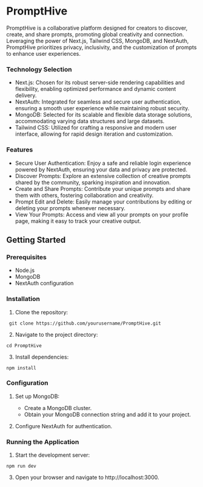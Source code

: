 # PromptHive

PromptHive is a collaborative platform designed for creators to discover, create, and share prompts, promoting global creativity and connection. Leveraging the power of Next.js, Tailwind CSS, MongoDB, and NextAuth, PromptHive prioritizes privacy, inclusivity, and the customization of prompts to enhance user experiences.

### Technology Selection
- Next.js: Chosen for its robust server-side rendering capabilities and flexibility, enabling optimized performance and dynamic content delivery.
- NextAuth: Integrated for seamless and secure user authentication, ensuring a smooth user experience while maintaining robust security.
- MongoDB: Selected for its scalable and flexible data storage solutions, accommodating varying data structures and large datasets.
- Tailwind CSS: Utilized for crafting a responsive and modern user interface, allowing for rapid design iteration and customization.


### Features
- Secure User Authentication: Enjoy a safe and reliable login experience powered by NextAuth, ensuring your data and privacy are protected.
- Discover Prompts: Explore an extensive collection of creative prompts shared by the community, sparking inspiration and innovation.
- Create and Share Prompts: Contribute your unique prompts and share them with others, fostering collaboration and creativity.
- Prompt Edit and Delete: Easily manage your contributions by editing or deleting your prompts whenever necessary.
- View Your Prompts: Access and view all your prompts on your profile page, making it easy to track your creative output.

## Getting Started
### Prerequisites
 - Node.js
 - MongoDB 
 - NextAuth configuration
 
### Installation
   1. Clone the repository:
 ```
  git clone https://github.com/yourusername/PromptHive.git
```

  2. Navigate to the project directory:
  ```
  cd PromptHive
```

  3. Install dependencies:

 ```
npm install
```

### Configuration
1. Set up MongoDB:
   
    - Create a MongoDB cluster.
    - Obtain your MongoDB connection string and add it to your project.
      
2. Configure NextAuth for authentication.

### Running the Application
  1. Start the development server:
     
   ```
   npm run dev
   ```

  3. Open your browser and navigate to http://localhost:3000.

